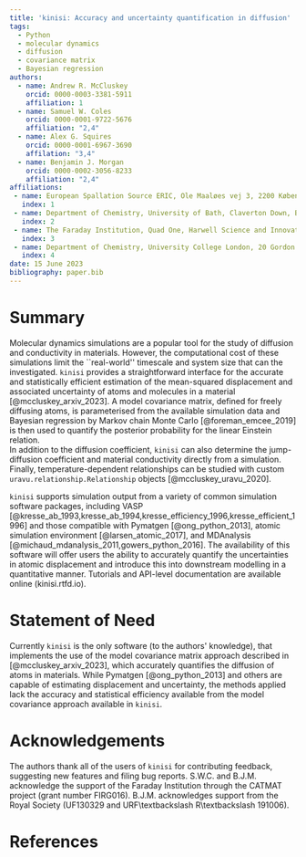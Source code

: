 ```yaml
---
title: 'kinisi: Accuracy and uncertainty quantification in diffusion'
tags:
  - Python
  - molecular dynamics
  - diffusion
  - covariance matrix
  - Bayesian regression
authors:
  - name: Andrew R. McCluskey
    orcid: 0000-0003-3381-5911
    affiliation: 1
  - name: Samuel W. Coles
    orcid: 0000-0001-9722-5676
    affiliation: "2,4"
  - name: Alex G. Squires
    orcid: 0000-0001-6967-3690
    affilation: "3,4"
  - name: Benjamin J. Morgan
    orcid: 0000-0002-3056-8233
    affiliation: "2,4"
affiliations:
 - name: European Spallation Source ERIC, Ole Maaløes vej 3, 2200 København N, DK
   index: 1
 - name: Department of Chemistry, University of Bath, Claverton Down, Bath, BA2 7AY, UK
   index: 2
 - name: The Faraday Institution, Quad One, Harwell Science and Innovation Campus, Didcot, OX11 0RA, UK
   index: 3
 - name: Department of Chemistry, University College London, 20 Gordon Street, London WC1H 0AJ, UK
   index: 4
date: 15 June 2023
bibliography: paper.bib
---
```


# Summary

Molecular dynamics simulations are a popular tool for the study of diffusion and conductivity in materials. 
However, the computational cost of these simulations limit the ``real-world'' timescale and system size that can the investigated. 
`kinisi` provides a straightforward interface for the accurate and statistically efficient estimation of the mean-squared displacement and associated uncertainty of atoms and molecules in a material [@mccluskey_arxiv_2023]. 
A model covariance matrix, defined for freely diffusing atoms, is parameterised from the available simulation data and Bayesian regression by Markov chain Monte Carlo [@foreman_emcee_2019] is then used to quantify the posterior probability for the linear Einstein relation.  
In addition to the diffusion coefficient, `kinisi` can also determine the jump-diffusion coefficient and material conductivity directly from a simulation.
Finally, temperature-dependent relationships can be studied with custom `uravu.relationship.Relationship` objects [@mccluskey_uravu_2020]. 

`kinisi` supports simulation output from a variety of common simulation software packages, including VASP [@kresse_ab_1993,kresse_ab_1994,kresse_efficiency_1996,kresse_efficient_1996] and those compatible with Pymatgen [@ong_python_2013], atomic simulation environment [@larsen_atomic_2017], and MDAnalysis [@michaud_mdanalysis_2011,gowers_python_2016]. 
The availability of this software will offer users the ability to accurately quantify the uncertainties in atomic displacement and introduce this into downstream modelling in a quantitative manner. 
Tutorials and API-level documentation are available online (kinisi.rtfd.io). 

# Statement of Need

Currently `kinisi` is the only software (to the authors' knowledge), that implements the use of the model covariance matrix approach described in [@mccluskey_arxiv_2023], which accurately quantifies the diffusion of atoms in materials. 
While Pymatgen [@ong_python_2013] and others are capable of estimating displacement and uncertainty, the methods applied lack the accuracy and statistical efficiency available from the model covariance approach available in `kinisi`. 

# Acknowledgements

The authors thank all of the users of `kinisi` for contributing feedback, suggesting new features and filing bug reports. 
S.W.C. and B.J.M. acknowledge the support of the Faraday Institution through the CATMAT project (grant number FIRG016). 
B.J.M. acknowledges support from the Royal Society (UF130329 and URF\textbackslash R\textbackslash 191006). 

# References

